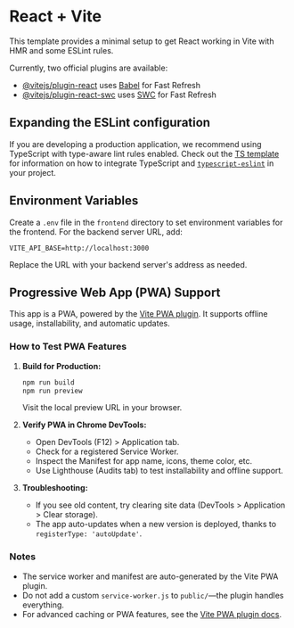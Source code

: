 # React + Vite

This template provides a minimal setup to get React working in Vite with HMR and some ESLint rules.

Currently, two official plugins are available:

- [@vitejs/plugin-react](https://github.com/vitejs/vite-plugin-react/blob/main/packages/plugin-react) uses [Babel](https://babeljs.io/) for Fast Refresh
- [@vitejs/plugin-react-swc](https://github.com/vitejs/vite-plugin-react/blob/main/packages/plugin-react-swc) uses [SWC](https://swc.rs/) for Fast Refresh

## Expanding the ESLint configuration

If you are developing a production application, we recommend using TypeScript with type-aware lint rules enabled. Check out the [TS template](https://github.com/vitejs/vite/tree/main/packages/create-vite/template-react-ts) for information on how to integrate TypeScript and [`typescript-eslint`](https://typescript-eslint.io) in your project.

## Environment Variables

Create a `.env` file in the `frontend` directory to set environment variables for the frontend. For the backend server URL, add:

```
VITE_API_BASE=http://localhost:3000
```

Replace the URL with your backend server's address as needed.

## Progressive Web App (PWA) Support

This app is a PWA, powered by the [Vite PWA plugin](https://vite-pwa-org.netlify.app/). It supports offline usage, installability, and automatic updates.

### How to Test PWA Features

1. **Build for Production:**
   ```sh
   npm run build
   npm run preview
   ```
   Visit the local preview URL in your browser.

2. **Verify PWA in Chrome DevTools:**
   - Open DevTools (F12) > Application tab.
   - Check for a registered Service Worker.
   - Inspect the Manifest for app name, icons, theme color, etc.
   - Use Lighthouse (Audits tab) to test installability and offline support.

3. **Troubleshooting:**
   - If you see old content, try clearing site data (DevTools > Application > Clear storage).
   - The app auto-updates when a new version is deployed, thanks to `registerType: 'autoUpdate'`.

### Notes
- The service worker and manifest are auto-generated by the Vite PWA plugin.
- Do not add a custom `service-worker.js` to `public/`—the plugin handles everything.
- For advanced caching or PWA features, see the [Vite PWA plugin docs](https://vite-pwa-org.netlify.app/guide/).
